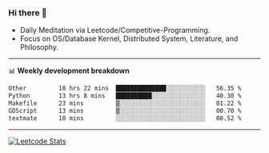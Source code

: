 ### Hi there 👋
* Daily Meditation via Leetcode/Competitive-Programming.
* Focus on OS/Database Kernel, Distributed System, Literature, and Philosophy.

-------

📊 **Weekly development breakdown**
<!--START_SECTION:waka-->

```txt
Other         18 hrs 22 mins  ██████████████░░░░░░░░░░░   56.35 %
Python        13 hrs 8 mins   ██████████░░░░░░░░░░░░░░░   40.30 %
Makefile      23 mins         ▒░░░░░░░░░░░░░░░░░░░░░░░░   01.22 %
GDScript      13 mins         ▒░░░░░░░░░░░░░░░░░░░░░░░░   00.70 %
textmate      10 mins         ░░░░░░░░░░░░░░░░░░░░░░░░░   00.52 %
```

<!--END_SECTION:waka-->

-------

[![Leetcode Stats](https://leetcard.jacoblin.cool/hzhang413?font=Fira+Mono)](https://leetcode.com/fxrc)
<!-- ![image](./cyberpunk-ghost-in-the-shell.gif)
![image](./gis-archive.png) -->
